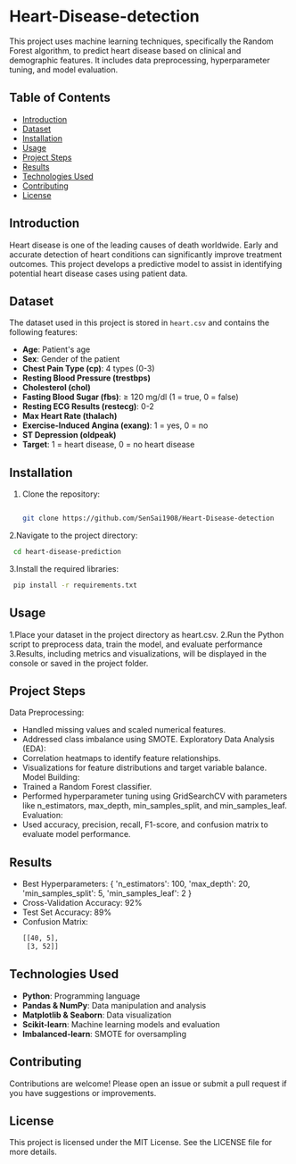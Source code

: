 # Heart-Disease-detection
This project uses machine learning techniques, specifically the Random Forest algorithm, to predict heart disease based on clinical and demographic features. It includes data preprocessing, hyperparameter tuning, and model evaluation.

## Table of Contents
- [Introduction](#introduction)
- [Dataset](#dataset)
- [Installation](#installation)
- [Usage](#usage)
- [Project Steps](#project-steps)
- [Results](#results)
- [Technologies Used](#technologies-used)
- [Contributing](#contributing)
- [License](#license)

## Introduction
Heart disease is one of the leading causes of death worldwide. Early and accurate detection of heart conditions can significantly improve treatment outcomes. This project develops a predictive model to assist in identifying potential heart disease cases using patient data.

## Dataset
The dataset used in this project is stored in `heart.csv` and contains the following features:
- **Age**: Patient's age
- **Sex**: Gender of the patient
- **Chest Pain Type (cp)**: 4 types (0-3)
- **Resting Blood Pressure (trestbps)**
- **Cholesterol (chol)**
- **Fasting Blood Sugar (fbs)**: ≥ 120 mg/dl (1 = true, 0 = false)
- **Resting ECG Results (restecg)**: 0-2
- **Max Heart Rate (thalach)**
- **Exercise-Induced Angina (exang)**: 1 = yes, 0 = no
- **ST Depression (oldpeak)**
- **Target**: 1 = heart disease, 0 = no heart disease

## Installation

1. Clone the repository:
   ```bash

   git clone https://github.com/SenSai1908/Heart-Disease-detection
   ```
2.Navigate to the project directory:
  ```bash
   cd heart-disease-prediction
  ```
3.Install the required libraries:
  ```bash
   pip install -r requirements.txt
  ```

## Usage

1.Place your dataset in the project directory as heart.csv.
2.Run the Python script to preprocess data, train the model, and evaluate performance
3.Results, including metrics and visualizations, will be displayed in the console or saved in the project folder.

## Project Steps

Data Preprocessing:
- Handled missing values and scaled numerical features.
- Addressed class imbalance using SMOTE.
Exploratory Data Analysis (EDA):
- Correlation heatmaps to identify feature relationships.
- Visualizations for feature distributions and target variable balance.
Model Building:
- Trained a Random Forest classifier.
- Performed hyperparameter tuning using GridSearchCV with parameters like n_estimators, max_depth, min_samples_split, and min_samples_leaf.
Evaluation:
- Used accuracy, precision, recall, F1-score, and confusion matrix to evaluate model performance.

## Results

- Best Hyperparameters: { 'n_estimators': 100, 'max_depth': 20, 'min_samples_split': 5, 'min_samples_leaf': 2 }
- Cross-Validation Accuracy: 92%
- Test Set Accuracy: 89%
- Confusion Matrix:
  ```bash
  [[40, 5],
   [3, 52]]
  ```

## Technologies Used

- **Python**: Programming language
- **Pandas & NumPy**: Data manipulation and analysis
- **Matplotlib & Seaborn**: Data visualization
- **Scikit-learn**: Machine learning models and evaluation
- **Imbalanced-learn**: SMOTE for oversampling

## Contributing

   Contributions are welcome! Please open an issue or submit a pull request if you have suggestions or improvements.
  
## License

   This project is licensed under the MIT License. See the LICENSE file for more details.



